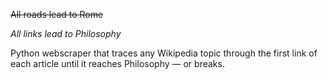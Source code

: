 ~~All roads lead to Rome~~

*All links lead to Philosophy*

Python webscraper that traces any Wikipedia topic through the first link of each article until it reaches Philosophy — or breaks.